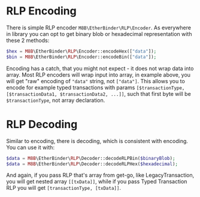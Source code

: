 # RLP Encoding

There is simple RLP encoder `M8B\EtherBinder\RLP\Encoder`. As everywhere in library you can opt to get binary blob or
hexadecimal representation with these 2 methods:
```php
$hex = M8B\EtherBinder\RLP\Encoder::encodeHex(["data"]);
$bin = M8B\EtherBinder\RLP\Encoder::encodeBin(["data"]);
```

Encoding has a catch, that you might not expect - it does not wrap data into array. Most RLP encoders will wrap input
into array, in example above, you will get "raw" encoding of `"data"` string, not `["data"]`. This allows you to encode
for example typed transactions with params `[$transactionType, [$transactionData1, $transactionData2, ...]]`, such that
first byte will be `$transactionType`, not array declaration.

# RLP Decoding

Similar to encoding, there is decoding, which is consistent with encoding. You can use it with:

```php
$data = M8B\EtherBinder\RLP\Decoder::decodeRLPBin($binaryBlob);
$data = M8B\EtherBinder\RLP\Decoder::decodeRLPHex($hexadecimal);
```

And again, if you pass RLP that's array from get-go, like LegacyTransaction, you will get nested array `[[txData]]`,
while if you pass Typed Transaction RLP you will get `[transactionType, [txData]]`.
